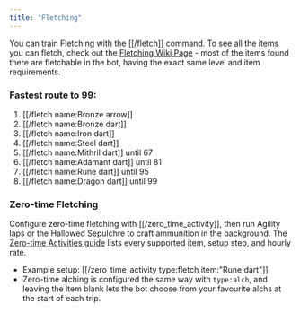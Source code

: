 ```yaml
---
title: "Fletching"
---
```


You can train Fletching with the [[/fletch]] command. To see all the items you can fletch, check out the [Fletching Wiki Page](https://oldschool.runescape.wiki/w/Fletching) - most of the items found there are fletchable in the bot, having the exact same level and item requirements.

### Fastest route to 99:

1. [[/fletch name\:Bronze arrow]]
1. [[/fletch name\:Bronze dart]]
1. [[/fletch name\:Iron dart]]
1. [[/fletch name\:Steel dart]]
1. [[/fletch name\:Mithril dart]] until 67
1. [[/fletch name\:Adamant dart]] until 81
1. [[/fletch name\:Rune dart]] until 95
1. [[/fletch name\:Dragon dart]] until 99

### Zero-time Fletching

Configure zero-time fletching with [[/zero_time_activity]], then run Agility laps or the Hallowed Sepulchre to craft ammunition in the background. The [Zero-time Activities guide](/osb/miscellaneous/zero-time-activities) lists every supported item, setup step, and hourly rate.

- Example setup: [[/zero_time_activity type\:fletch item\:"Rune dart"]]
- Zero-time alching is configured the same way with `type:alch`, and leaving the item blank lets the bot choose from your favourite alchs at the start of each trip.

